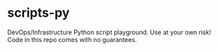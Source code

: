 # scripts-py
DevOps/Infrastructure Python script playground. Use at your own risk! Code in this repo comes with no guarantees.
